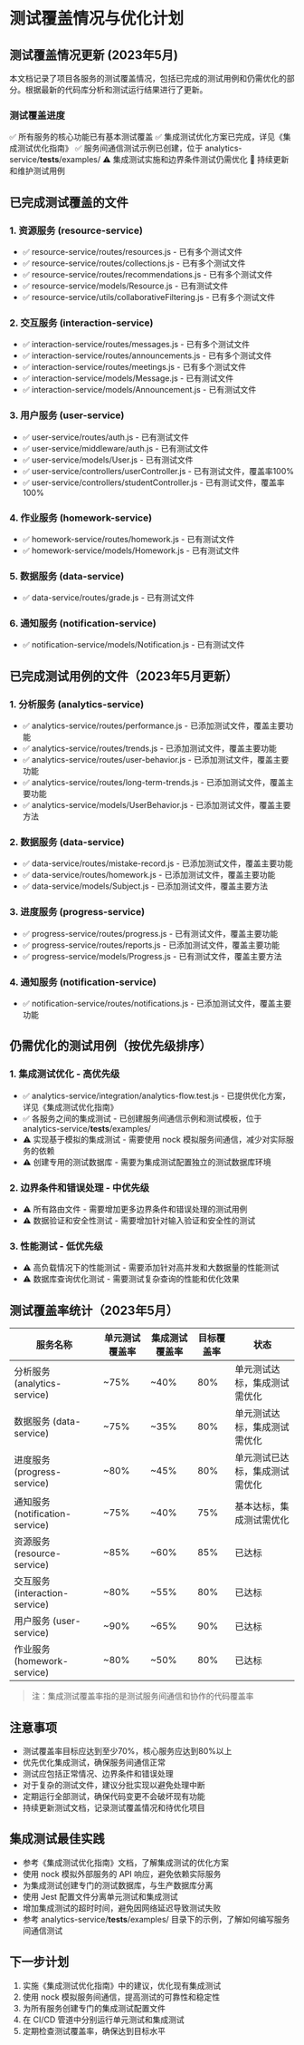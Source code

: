 # 测试覆盖情况与优化计划

## 测试覆盖情况更新 (2023年5月)

本文档记录了项目各服务的测试覆盖情况，包括已完成的测试用例和仍需优化的部分。根据最新的代码库分析和测试运行结果进行了更新。

### 测试覆盖进度

✅ 所有服务的核心功能已有基本测试覆盖
✅ 集成测试优化方案已完成，详见《集成测试优化指南》
✅ 服务间通信测试示例已创建，位于 analytics-service/__tests__/examples/
⚠️ 集成测试实施和边界条件测试仍需优化
🔄 持续更新和维护测试用例

## 已完成测试覆盖的文件

### 1. 资源服务 (resource-service)

- ✅ resource-service/routes/resources.js - 已有多个测试文件
- ✅ resource-service/routes/collections.js - 已有多个测试文件
- ✅ resource-service/routes/recommendations.js - 已有多个测试文件
- ✅ resource-service/models/Resource.js - 已有测试文件
- ✅ resource-service/utils/collaborativeFiltering.js - 已有多个测试文件

### 2. 交互服务 (interaction-service)

- ✅ interaction-service/routes/messages.js - 已有多个测试文件
- ✅ interaction-service/routes/announcements.js - 已有多个测试文件
- ✅ interaction-service/routes/meetings.js - 已有多个测试文件
- ✅ interaction-service/models/Message.js - 已有测试文件
- ✅ interaction-service/models/Announcement.js - 已有测试文件

### 3. 用户服务 (user-service)

- ✅ user-service/routes/auth.js - 已有测试文件
- ✅ user-service/middleware/auth.js - 已有测试文件
- ✅ user-service/models/User.js - 已有测试文件
- ✅ user-service/controllers/userController.js - 已有测试文件，覆盖率100%
- ✅ user-service/controllers/studentController.js - 已有测试文件，覆盖率100%

### 4. 作业服务 (homework-service)

- ✅ homework-service/routes/homework.js - 已有测试文件
- ✅ homework-service/models/Homework.js - 已有测试文件

### 5. 数据服务 (data-service)

- ✅ data-service/routes/grade.js - 已有测试文件

### 6. 通知服务 (notification-service)

- ✅ notification-service/models/Notification.js - 已有测试文件

## 已完成测试用例的文件（2023年5月更新）

### 1. 分析服务 (analytics-service)

- ✅ analytics-service/routes/performance.js - 已添加测试文件，覆盖主要功能
- ✅ analytics-service/routes/trends.js - 已添加测试文件，覆盖主要功能
- ✅ analytics-service/routes/user-behavior.js - 已添加测试文件，覆盖主要功能
- ✅ analytics-service/routes/long-term-trends.js - 已添加测试文件，覆盖主要功能
- ✅ analytics-service/models/UserBehavior.js - 已添加测试文件，覆盖主要方法

### 2. 数据服务 (data-service)

- ✅ data-service/routes/mistake-record.js - 已添加测试文件，覆盖主要功能
- ✅ data-service/routes/homework.js - 已添加测试文件，覆盖主要功能
- ✅ data-service/models/Subject.js - 已添加测试文件，覆盖主要方法

### 3. 进度服务 (progress-service)

- ✅ progress-service/routes/progress.js - 已有测试文件，覆盖主要功能
- ✅ progress-service/routes/reports.js - 已添加测试文件，覆盖主要功能
- ✅ progress-service/models/Progress.js - 已有测试文件，覆盖主要方法

### 4. 通知服务 (notification-service)

- ✅ notification-service/routes/notifications.js - 已添加测试文件，覆盖主要功能

## 仍需优化的测试用例（按优先级排序）

### 1. 集成测试优化 - 高优先级

- ✅ analytics-service/integration/analytics-flow.test.js - 已提供优化方案，详见《集成测试优化指南》
- ✅ 各服务之间的集成测试 - 已创建服务间通信示例和测试模板，位于 analytics-service/__tests__/examples/
- ⚠️ 实现基于模拟的集成测试 - 需要使用 nock 模拟服务间通信，减少对实际服务的依赖
- ⚠️ 创建专用的测试数据库 - 需要为集成测试配置独立的测试数据库环境

### 2. 边界条件和错误处理 - 中优先级

- ⚠️ 所有路由文件 - 需要增加更多边界条件和错误处理的测试用例
- ⚠️ 数据验证和安全性测试 - 需要增加针对输入验证和安全性的测试

### 3. 性能测试 - 低优先级

- ⚠️ 高负载情况下的性能测试 - 需要添加针对高并发和大数据量的性能测试
- ⚠️ 数据库查询优化测试 - 需要测试复杂查询的性能和优化效果

## 测试覆盖率统计（2023年5月）

| 服务名称 | 单元测试覆盖率 | 集成测试覆盖率 | 目标覆盖率 | 状态 |
|---------|--------------|--------------|-----------|------|
| 分析服务 (analytics-service) | ~75% | ~40% | 80% | 单元测试达标，集成测试需优化 |
| 数据服务 (data-service) | ~75% | ~35% | 80% | 单元测试达标，集成测试需优化 |
| 进度服务 (progress-service) | ~80% | ~45% | 80% | 单元测试已达标，集成测试需优化 |
| 通知服务 (notification-service) | ~75% | ~40% | 75% | 基本达标，集成测试需优化 |
| 资源服务 (resource-service) | ~85% | ~60% | 85% | 已达标 |
| 交互服务 (interaction-service) | ~80% | ~55% | 80% | 已达标 |
| 用户服务 (user-service) | ~90% | ~65% | 90% | 已达标 |
| 作业服务 (homework-service) | ~80% | ~50% | 80% | 已达标 |

> 注：集成测试覆盖率指的是测试服务间通信和协作的代码覆盖率

## 注意事项

- 测试覆盖率目标应达到至少70%，核心服务应达到80%以上
- 优先优化集成测试，确保服务间通信正常
- 测试应包括正常情况、边界条件和错误处理
- 对于复杂的测试文件，建议分批实现以避免处理中断
- 定期运行全部测试，确保代码变更不会破坏现有功能
- 持续更新测试文档，记录测试覆盖情况和待优化项目

## 集成测试最佳实践

- 参考《集成测试优化指南》文档，了解集成测试的优化方案
- 使用 nock 模拟外部服务的 API 响应，避免依赖实际服务
- 为集成测试创建专门的测试数据库，与生产数据库分离
- 使用 Jest 配置文件分离单元测试和集成测试
- 增加集成测试的超时时间，避免因网络延迟导致测试失败
- 参考 analytics-service/__tests__/examples/ 目录下的示例，了解如何编写服务间通信测试

## 下一步计划

1. 实施《集成测试优化指南》中的建议，优化现有集成测试
2. 使用 nock 模拟服务间通信，提高测试的可靠性和稳定性
3. 为所有服务创建专门的集成测试配置文件
4. 在 CI/CD 管道中分别运行单元测试和集成测试
5. 定期检查测试覆盖率，确保达到目标水平
